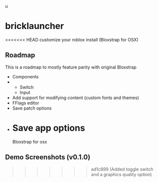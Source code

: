 u

# bricklauncher

<<<<<<< HEAD
customize your roblox install (Bloxstrap for OSX)

## Roadmap

This is a roadmap to mostly feature parity with original Bloxstrap

-   Components
-   -   Switch
    -   Input
-   Add support for modifying content (custom fonts and themes)
-   FFlags editor
-   Save patch options
-   # Save app options
    Bloxstrap for osx

## Demo Screenshots (v0.1.0)

> > > > > > > ad1c899 (Added toggle switch and a graphics quality option)
